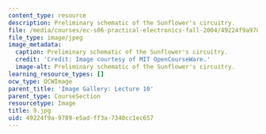 ```yaml
---
content_type: resource
description: Preliminary schematic of the Sunflower's circuitry.
file: /media/courses/ec-s06-practical-electronics-fall-2004/49224f9a9789e5adff3a7340cc1ec657_9.jpg
file_type: image/jpeg
image_metadata:
  caption: Preliminary schematic of the Sunflower's circuitry.
  credit: 'Credit: Image courtesy of MIT OpenCourseWare.'
  image-alt: Preliminary schematic of the Sunflower's circuitry.
learning_resource_types: []
ocw_type: OCWImage
parent_title: 'Image Gallery: Lecture 10'
parent_type: CourseSection
resourcetype: Image
title: 9.jpg
uid: 49224f9a-9789-e5ad-ff3a-7340cc1ec657
---
```

